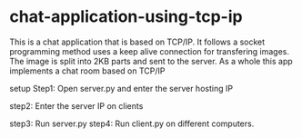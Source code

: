 # chat-application-using-tcp-ip
This is a chat application that is based on TCP/IP. It follows a socket programming method uses a keep alive connection for transfering images. The image is split into 2KB parts and sent to the server. As a whole this app implements a chat room based on TCP/IP

setup
Step1: Open server.py and enter the server hosting IP

step2: Enter the server IP on clients

step3: Run server.py step4: Run client.py on different computers.
